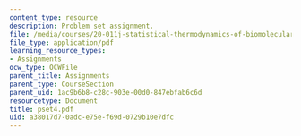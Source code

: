 ```yaml
---
content_type: resource
description: Problem set assignment.
file: /media/courses/20-011j-statistical-thermodynamics-of-biomolecular-systems-be-011j-spring-2004/a38017d70adce75ef69d0729b10e7dfc_pset4.pdf
file_type: application/pdf
learning_resource_types:
- Assignments
ocw_type: OCWFile
parent_title: Assignments
parent_type: CourseSection
parent_uid: 1ac9b6b8-c28c-903e-00d0-847ebfab6c6d
resourcetype: Document
title: pset4.pdf
uid: a38017d7-0adc-e75e-f69d-0729b10e7dfc
---
```

